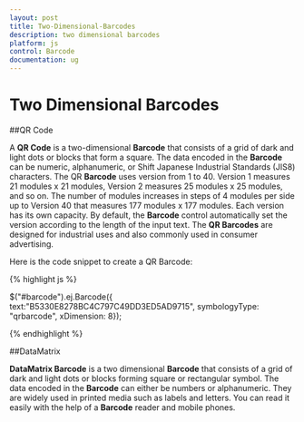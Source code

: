 ```yaml
---
layout: post
title: Two-Dimensional-Barcodes
description: two dimensional barcodes
platform: js
control: Barcode
documentation: ug
---
```


# Two Dimensional Barcodes

##QR Code

A **QR Code** is a two-dimensional **Barcode** that consists of a grid of dark and light dots or blocks that form a square. The data encoded in the **Barcode** can be numeric, alphanumeric, or Shift Japanese Industrial Standards (JIS8) characters. The QR **Barcode** uses version from 1 to 40. Version 1 measures 21 modules x 21 modules, Version 2 measures 25 modules x 25 modules, and so on. The number of modules increases in steps of 4 modules per side up to Version 40 that measures 177 modules x 177 modules. Each version has its own capacity. By default, the **Barcode** control automatically set the version according to the length of the input text. The **QR Barcodes** are designed for industrial uses and also commonly used in consumer advertising.

Here is the code snippet to create a QR Barcode:


{% highlight js %}


$("#barcode").ej.Barcode({ text:"B5330E8278BC4C797C49DD3ED5AD9715", symbologyType: "qrbarcode", xDimension: 8});


{% endhighlight %}

##DataMatrix

**DataMatrix Barcode** is a two dimensional **Barcode** that consists of a grid of dark and light dots or blocks forming square or rectangular symbol. The data encoded in the **Barcode** can either be numbers or alphanumeric. They are widely used in printed media such as labels and letters. You can read it easily with the help of a **Barcode** reader and mobile phones.


